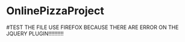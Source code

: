 # OnlinePizzaProject

#TEST THE FILE USE FIREFOX BECAUSE THERE ARE ERROR ON THE JQUERY PLUGIN!!!!!!!!!!
